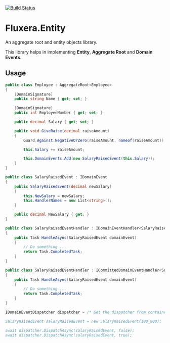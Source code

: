 [![Build Status](https://dev.azure.com/fluxera/Foundation/_apis/build/status/GitHub/fluxera.Fluxera.Entity?branchName=main)](https://dev.azure.com/fluxera/Foundation/_build/latest?definitionId=64&branchName=main)

# Fluxera.Entity
An aggregate root and entity objects library.

This library helps in implementing **Entity**, **Aggregate Root**  and **Domain Events**.

## Usage

```C#
public class Employee : AggregateRoot<Employee>
{
	[DomainSignature]
	public string Name { get; set; }

	[DomainSignature]
	public int EmployeeNumber { get; set; }

	public decimal Salary { get; set; }

	public void GiveRaise(decimal raiseAmount)
	{
		Guard.Against.NegativeOrZero(raiseAmount, nameof(raiseAmount));

		this.Salary += raiseAmount;

		this.DomainEvents.Add(new SalaryRaisedEvent(this.Salary));
	}
}
```

```C#
public class SalaryRaisedEvent : IDomainEvent
{
	public SalaryRaisedEvent(decimal newSalary)
	{
		this.NewSalary = newSalary;
		this.HandlerNames = new List<string>();
	}

	public decimal NewSalary { get; }
}
```

```C#
public class SalaryRaisedEventHandler : IDomainEventHandler<SalaryRaisedEvent>
{
	public Task HandleAsync(SalaryRaisedEvent domainEvent)
	{
		// Do something ...
		return Task.CompletedTask;
	}
}
```

```C#
public class SalaryRaisedEventHandler : ICommittedDomainEventHandler<SalaryRaisedEvent>
{
	public Task HandleAsync(SalaryRaisedEvent domainEvent)
	{
		// Do something ...
		return Task.CompletedTask;
	}
}
```

```C#
IDomainEventDispatcher dispatcher = /* Get the dispatcher from container. *;

SalaryRaisedEvent salaryRaisedEvent = new SalaryRaisedEvent(100_000);

await dispatcher.DispatchAsync(salaryRaisedEvent, false);
await dispatcher.DispatchAsync(salaryRaisedEvent, true);
```
